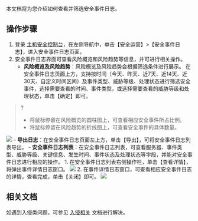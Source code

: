 本文档将为您介绍如何查看并筛选安全事件日志。
## 操作步骤
1. 登录 [主机安全控制台](https://console.cloud.tencent.com/cwp)，在左侧导航中，单击【安全运营】>【安全事件日志】，进入安全事件日志页面。
2. 安全事件日志界面可查看风险概览和风险趋势等信息，并可进行相关操作。
	- **风险概览及风险趋势**：风险概览及风险趋势会根据筛选条件进行展示。
	在安全事件日志页面上方，支持按时间（今天、昨天、近7天、近14天、近30天、自定义时间区间）及事件类型、威胁等级、处理状态进行筛选安全事件，选择需要查看的时间、事件类型，或选择需要查看的威胁等级和处理状态，单击【确定】即可。
>?
>- 将鼠标停留在风险概览的圆柱图上，可查看相应安全事件所占比例。
>- 将鼠标停留在风险趋势的折线图上，可查看安全事件的具体数量。
>
![](https://main.qcloudimg.com/raw/04563de7c7dc303d7da6668481490c06.png)
	- **导出日志**：在安全事件日志页面左上方，单击【导出】，可将安全事件日志列表导出。
	- **安全事件日志列表**：在安全事件日志列表，可查看服务器、事件类型、威胁等级、关键信息、发生时间、事件状态及处理状态等字段，并能对安全事件日志进行相应的操作。
		1. 在安全事件日志列表右侧操作栏，单击【查看详情】，将弹出事件详情日志窗口。
![](https://main.qcloudimg.com/raw/c2e3f0ae4e16db5a5d820a17c78984b8.png)
		2. 在事件详情日志窗口，可查看相应安全事件日志的详情，查看完成，单击【关闭】即可。
![](https://main.qcloudimg.com/raw/78a2f8edebe6f2bfcd724a623f21dd0e.png)

## 相关文档
如遇到入侵类问题，可参见 [入侵相关](https://cloud.tencent.com/document/product/296/48971) 文档进行解决。
